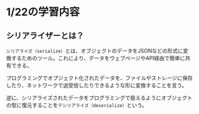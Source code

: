 # 1/22の学習内容

## シリアライザーとは？
`シリアライズ（serialize）`とは、オブジェクトのデータをJSONなどの形式に変換するためのツール。これにより、データをウェブページやAPI経由で簡単に共有できる。

プログラミングでオプジェクト化されたデータを、ファイルやストレージに保存したり、ネットワークで送受信したりできるような形に変換することを言う。

逆に、シリアライズされたデータをプログラミングで扱えるようにオブジェクトの型に復元することを`デシリアライズ（deserialize）`という。
